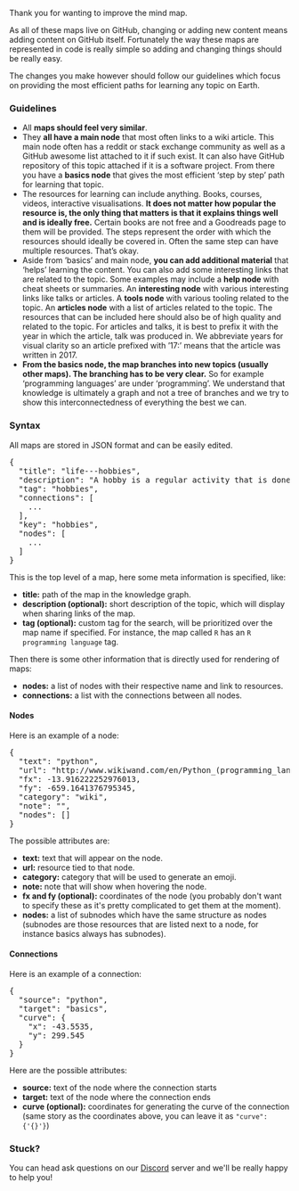 Thank you for wanting to improve the mind map.

As all of these maps live on GitHub, changing or adding new content means adding content on GitHub itself. Fortunately the way these maps are represented in code is really simple so adding and changing things should be really easy.

The changes you make however should follow our guidelines which focus on providing the most efficient paths for learning any topic on Earth.

### Guidelines

- All **maps should feel very similar**.
- They **all have a main node** that most often links to a wiki article. This main node often has a reddit or stack exchange community as well as a GitHub awesome list attached to it if such exist. It can also have GitHub repository of this topic attached if it is a software project. From there you have a **basics node** that gives the most efficient ‘step by step’ path for learning that topic.
- The resources for learning can include anything. Books, courses, videos, interactive visualisations. **It does not matter how popular the resource is, the only thing that matters is that it explains things well and is ideally free.** Certain books are not free and a Goodreads page to them will be provided. The steps represent the order with which the resources should ideally be covered in. Often the same step can have multiple resources. That’s okay.
- Aside from ’basics’ and main node, **you can add additional material** that ‘helps’ learning the content. You can also add some interesting links that are related to the topic. Some examples may include a **help node** with cheat sheets or summaries. An **interesting node** with various interesting links like talks or articles. A **tools node** with various tooling related to the topic. An **articles node** with a list of articles related to the topic. The resources that can be included here should also be of high quality and related to the topic. For articles and talks, it is best to prefix it with the year in which the article, talk was produced in. We abbreviate years for visual clarity so an article prefixed with ’17:’ means that the article was written in 2017.
- **From the basics node, the map branches into new topics (usually other maps). The branching has to be very clear.** So for example ‘programming languages’ are under ‘programming’. We understand that knowledge is ultimately a graph and not a tree of branches and we try to show this interconnectedness of everything the best we can.

### Syntax
All maps are stored in JSON format and can be easily edited.

<pre>
{
  "title": "life---hobbies",
  "description": "A hobby is a regular activity that is done for enjoyment, typically during one's leisure time.",
  "tag": "hobbies",
  "connections": [
    ...
  ],
  "key": "hobbies",
  "nodes": [
    ...
  ]
}
</pre>

This is the top level of a map, here some meta information is specified, like:

- **title:** path of the map in the knowledge graph.
- **description (optional):** short description of the topic, which will display
when sharing links of the map.
- **tag (optional):** custom tag for the search, will be prioritized over the map
name if specified. For instance, the map called `R` has an `R programming language` tag.

Then there is some other information that is directly used for rendering of maps:

- **nodes:** a list of nodes with their respective name and link to resources.
- **connections:** a list with the connections between all nodes.

#### Nodes
Here is an example of a node:

<pre>
{
  "text": "python",
  "url": "http://www.wikiwand.com/en/Python_(programming_language)",
  "fx": -13.916222252976013,
  "fy": -659.1641376795345,
  "category": "wiki",
  "note": "",
  "nodes": []
}
</pre>

The possible attributes are:

- **text:** text that will appear on the node.
- **url:** resource tied to that node.
- **category:** category that will be used to generate an emoji.
- **note:** note that will show when hovering the node.
- **fx and fy (optional):** coordinates of the node (you probably don't want to
specify these as it's pretty complicated to get them at the moment).
- **nodes:** a list of subnodes which have the same structure as nodes
(subnodes are those resources that are listed next to a node, for instance basics always has subnodes).

#### Connections
Here is an example of a connection:

<pre>
{
  "source": "python",
  "target": "basics",
  "curve": {
    "x": -43.5535,
    "y": 299.545
  }
}
</pre>

Here are the possible attributes:

- **source:** text of the node where the connection starts
- **target:** text of the node where the connection ends
- **curve (optional):** coordinates for generating the curve of the connection
(same story as the coordinates above, you can leave it as `"curve": {'{}'}`)

### Stuck?
You can head ask questions on our [Discord](https://discord.gg/KKYdWjt) server and we'll be really happy to help you!
